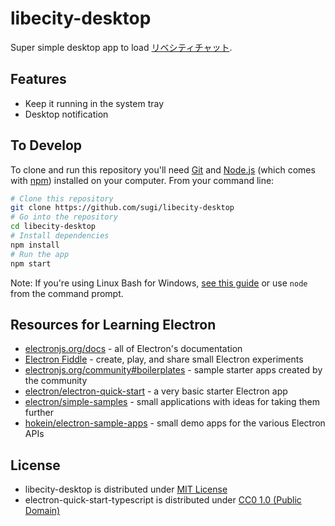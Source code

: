 # libecity-desktop

Super simple desktop app to load [リベシティチャット](https://libecity.com/).

## Features

- Keep it running in the system tray
- Desktop notification

## To Develop

To clone and run this repository you'll need [Git](https://git-scm.com) and [Node.js](https://nodejs.org/en/download/) (which comes with [npm](http://npmjs.com)) installed on your computer. From your command line:

```bash
# Clone this repository
git clone https://github.com/sugi/libecity-desktop
# Go into the repository
cd libecity-desktop
# Install dependencies
npm install
# Run the app
npm start
```

Note: If you're using Linux Bash for Windows, [see this guide](https://www.howtogeek.com/261575/how-to-run-graphical-linux-desktop-applications-from-windows-10s-bash-shell/) or use `node` from the command prompt.

## Resources for Learning Electron

- [electronjs.org/docs](https://electronjs.org/docs) - all of Electron's documentation
- [Electron Fiddle](https://electronjs.org/fiddle) - create, play, and share small Electron experiments
- [electronjs.org/community#boilerplates](https://electronjs.org/community#boilerplates) - sample starter apps created by the community
- [electron/electron-quick-start](https://github.com/electron/electron-quick-start) - a very basic starter Electron app
- [electron/simple-samples](https://github.com/electron/simple-samples) - small applications with ideas for taking them further
- [hokein/electron-sample-apps](https://github.com/hokein/electron-sample-apps) - small demo apps for the various Electron APIs

## License

- libecity-desktop is distributed under [MIT License](LICENSE-MIT.md)
- electron-quick-start-typescript is distributed under [CC0 1.0 (Public Domain)](LICENSE-CC0.md)

